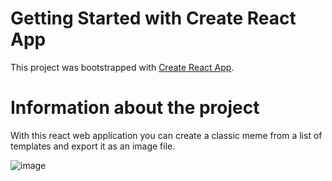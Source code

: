 # Getting Started with Create React App

This project was bootstrapped with [Create React App](https://github.com/facebook/create-react-app).

# Information about the project

With this react web application you can create a classic meme from a list of templates and export it as an image file.

![image](https://user-images.githubusercontent.com/29583359/147802518-55742f07-f662-4d10-8b07-6d9a35dabcd5.png)
